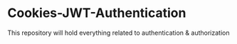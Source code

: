 # Cookies-JWT-Authentication
This repository will hold everything related to authentication &amp; authorization

